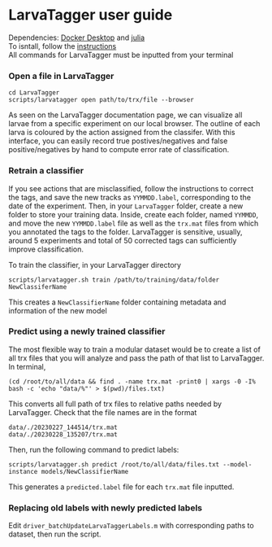 # LarvaTagger user guide
Dependencies: [Docker Desktop](https://www.docker.com/) and [julia](https://julialang.org/)<br>
To isntall, follow the [instructions](https://gitlab.pasteur.fr/nyx/larvatagger.jl)<br>
All commands for LarvaTagger must be inputted from your terminal

### Open a file in LarvaTagger
```
cd LarvaTagger
scripts/larvatagger open path/to/trx/file --browser
```
As seen on the LarvaTagger documentation page, we can visualize all larvae from a specific experiment on our local browser. The outline of each larva is coloured by the action assigned from the classifer. With this interface, you can easily record true postives/negatives and false positive/negatives by hand to compute error rate of classification. 

### Retrain a classifier
If you see actions that are misclassified, follow the instructions to correct the tags, and save the new tracks as `YYMMDD.label`, corresponding to the date of the experiment. Then, in your `LarvaTagger` folder, create a new folder to store your training data. Inside, create each folder, named `YYMMDD`, and move the new `YYMMDD.label` file as well as the `trx.mat` files from which you annotated the tags to the folder. LarvaTagger is sensitive, usually, around 5 experiments and total of 50 corrected tags can sufficiently improve classification.

To train the classifier, in your LarvaTagger directory
```
scripts/larvatagger.sh train /path/to/training/data/folder NewClassiferName
```
This creates a `NewClassifierName` folder containing metadata and information of the new model

### Predict using a newly trained classifier
The most flexible way to train a modular dataset would be to create a list of all trx files that you will analyze and pass the path of that list to LarvaTagger. In terminal,
```
(cd /root/to/all/data && find . -name trx.mat -print0 | xargs -0 -I% bash -c 'echo "data/%"' > $(pwd)/files.txt)
```
This converts all full path of trx files to relative paths needed by LarvaTagger. Check that the file names are in the format
```
data/./20230227_144514/trx.mat
data/./20230228_135207/trx.mat
```
Then, run the following command to predict labels:
```
scripts/larvatagger.sh predict /root/to/all/data/files.txt --model-instance models/NewClassifierName
```
This generates a `predicted.label` file for each `trx.mat` file inputted.

### Replacing old labels with newly predicted labels
Edit `driver_batchUpdateLarvaTaggerLabels.m` with corresponding paths to dataset, then run the script.